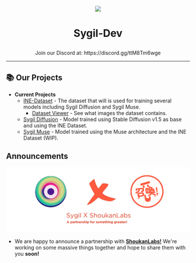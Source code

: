 <p align="center"><img src="https://avatars.githubusercontent.com/u/112985304?s=400&u=f2ae9e1d46f01f20b0b0edca672900f70b51eff2&v=4" width="256"></p>

# <p align="center">Sygil-Dev</p>

<p align="center">Join our Discord at: https://discord.gg/ttM8Tm6wge</p>

<hr>

## 📚 Our Projects 

- **Current Projects**
  - [INE-Dataset](https://github.com/Sygil-Dev/INE-dataset) - The dataset that will is used for training several models including Sygil Diffusion and Sygil Muse.
    - [Dataset Viewer](https://huggingface.co/spaces/Sygil/INE-dataset-explorer) - See what images the dataset contains.
  - [Sygil Diffusion](https://huggingface.co/Sygil/Sygil-Diffusion) - Model trained using Stable Diffusion v1.5 as base and using the INE Dataset.
  - [Sygil Muse](https://huggingface.co/Sygil/Sygil-Muse) - Model trained using the Muse architecture and the INE Dataset (WIP).

## Announcements
<p align="center"><img src="https://raw.githubusercontent.com/Sygil-Dev/.github/main/Sygil%20x%20ShoukanLabs.png" width="720"></p>


- We are happy to announce a partnership with **[ShoukanLabs!](https://github.com/ShoukanLabs)** We're working on some massive things together and hope to share them with you **soon!**
